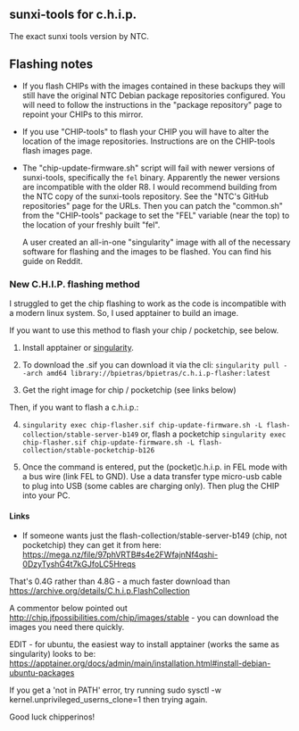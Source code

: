 ## sunxi-tools for c.h.i.p.

The exact sunxi tools version by NTC.

## Flashing notes

* If you flash CHIPs with the images contained in these backups they will still have the original NTC Debian package repositories configured. You will need to follow the instructions in the "package repository" page to repoint your CHIPs to this mirror.
* If you use "CHIP-tools" to flash your CHIP you will have to alter the location of the image repositories. Instructions are on the CHIP-tools flash images page.
* The "chip-update-firmware.sh" script will fail with newer versions of sunxi-tools, specifically the `fel` binary. Apparently the newer versions are incompatible with the older R8. I would recommend building from the NTC copy of the sunxi-tools repository. See the "NTC's GitHub repositories" page for the URLs. Then you can patch the "common.sh" from the "CHIP-tools" package to set the "FEL" variable (near the top) to the location of your freshly built "fel".
     
    A user created an all-in-one "singularity" image with all of the necessary software for flashing and the images to be flashed. You can find his guide on Reddit.

### New C.H.I.P. flashing method

I struggled to get the chip flashing to work as the code is incompatible with a modern linux system. So, I used apptainer to build an image.

If you want to use this method to flash your chip / pocketchip, see below.

1. Install apptainer or [singularity](https://singularityhub.github.io/singularityware-archive/docs/v2-3/index.html).

2. To download the .sif you can download it via the cli: `singularity pull --arch amd64 library://bpietras/bpietras/c.h.i.p-flasher:latest`

3. Get the right image for chip / pocketchip (see links below)

Then, if you want to flash a c.h.i.p.:

4. `singularity exec chip-flasher.sif chip-update-firmware.sh -L flash-collection/stable-server-b149` or, flash a pocketchip `singularity exec chip-flasher.sif chip-update-firmware.sh -L flash-collection/stable-pocketchip-b126`

5.  Once the command is entered, put the (pocket)c.h.i.p. in FEL mode with a bus wire (link FEL to GND). Use a data transfer type micro-usb cable to plug into USB (some cables are charging only). Then plug the CHIP into your PC.

#### Links

* If someone wants just the flash-collection/stable-server-b149 (chip, not pocketchip) they can get it from here: https://mega.nz/file/97phVRTB#s4e2FWfajnNf4qshi-0DzyTyshG4t7kGJfoLC5Hreqs

That's 0.4G rather than 4.8G - a much faster download than https://archive.org/details/C.h.i.p.FlashCollection

A commentor below pointed out http://chip.jfpossibilities.com/chip/images/stable - you can download the images you need there quickly.

EDIT - for ubuntu, the easiest way to install apptainer (works the same as singularity) looks to be: https://apptainer.org/docs/admin/main/installation.html#install-debian-ubuntu-packages

If you get a 'not in PATH' error, try running sudo sysctl -w kernel.unprivileged_userns_clone=1 then trying again.

Good luck chipperinos! 
